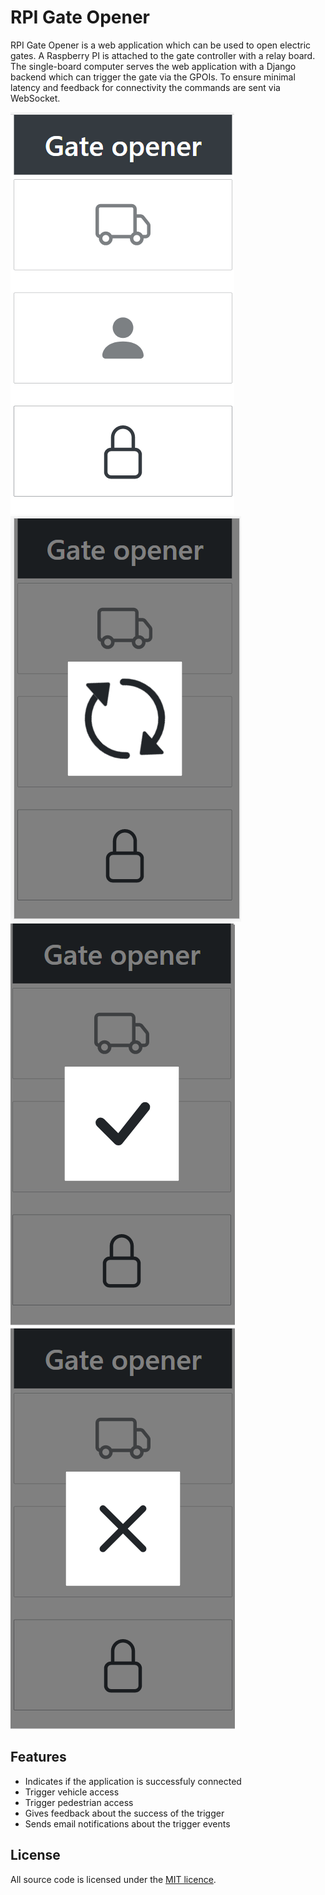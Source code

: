 # RPI Gate Opener

RPI Gate Opener is a web application which can be used to open electric gates.
A Raspberry PI is attached to the gate controller with a relay board.
The single-board computer serves the web application with a Django backend which can trigger the gate via the GPOIs.
To ensure minimal latency and feedback for connectivity the commands are sent via WebSocket.

<img src="doc/gateOpener.png"/>
<img src="doc/gateOpenerLoading.png"/>
<img src="doc/gateOpenerOk.png"/>
<img src="doc/gateOpenerError.png"/>

## Features
- Indicates if the application is successfuly connected
- Trigger vehicle access
- Trigger pedestrian access
- Gives feedback about the success of the trigger
- Sends email notifications about the trigger events

## License

All source code is licensed under the [MIT licence][mit].


[mit]: https://opensource.org/licenses/MIT